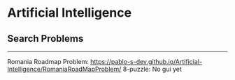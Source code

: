 # Artificial Intelligence

## Search Problems
------------------
Romania Roadmap Problem: https://pablo-s-dev.github.io/Artificial-Intelligence/RomaniaRoadMapProblem/
8-puzzle: No gui yet
